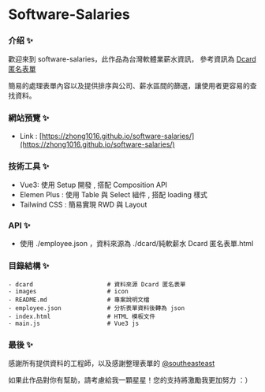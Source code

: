 # Software-Salaries

### 介绍 ✨

歡迎來到 software-salaries，此作品為台灣軟體業薪水資訊，
參考資訊為 [Dcard 匿名表單](https://docs.google.com/spreadsheets/d/1GMYKVBxRlMv6oNVNzpXYoLUSyT8ZnLEjGcRbn0b4KsA/edit#gid=788239997)

簡易的處理表單內容以及提供排序與公司、薪水區間的篩選，讓使用者更容易的查找資料。

### 網站預覽 ✨

- Link : [https://zhong1016.github.io/software-salaries/](https://zhong1016.github.io/software-salaries/)

### 技術工具 ✨

- Vue3: 使用 Setup 開發 , 搭配 Composition API
- Elemen Plus : 使用 Table 與 Select 組件 , 搭配 loading 樣式
- Tailwind CSS : 簡易實現 RWD 與 Layout

### API ✨

- 使用 ./employee.json ，資料來源為 ./dcard/純軟薪水 Dcard 匿名表單.html

### 目錄結構 ✨

```text
- dcard                     # 資料來源 Dcard 匿名表單
- images                    # icon
- README.md                 # 專案說明文檔
- employee.json             # 分析表單資料後轉為 json
- index.html                # HTML 模板文件
- main.js                   # Vue3 js
```

### 最後 ✨

感謝所有提供資料的工程師，以及感謝整理表單的 [@southeasteast](https://www.dcard.tw/@southeasteast)

如果此作品對你有幫助，請考慮給我一顆星星！您的支持將激勵我更加努力 ：）
